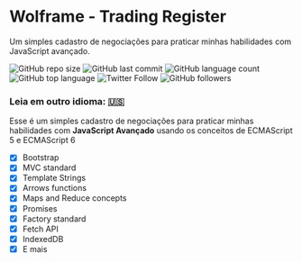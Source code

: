 # Wolframe - Trading Register
Um simples cadastro de negociações para praticar minhas habilidades com JavaScript avançado.

![GitHub repo size](https://img.shields.io/github/repo-size/gabrielgyns/trading-register-wolframe)
![GitHub last commit](https://img.shields.io/github/last-commit/gabrielgyns/trading-register-wolframe)
![GitHub language count](https://img.shields.io/github/languages/count/gabrielgyns/trading-register-wolframe)
![GitHub top language](https://img.shields.io/github/languages/top/gabrielgyns/trading-register-wolframe)
![Twitter Follow](https://img.shields.io/twitter/follow/gabrielgyns?label=Follow%20me&style=social)
![GitHub followers](https://img.shields.io/github/followers/gabrielgyns?label=My%20github&style=social)

### Leia em outro idioma: [:us:](../README.md)

Esse é um simples cadastro de negociações para praticar minhas habilidades com **JavaScript Avançado** usando os conceitos de ECMAScript 5 e ECMAScript 6
- [x] Bootstrap
- [x] MVC standard
- [x] Template Strings
- [x] Arrows functions
- [x] Maps and Reduce concepts
- [x] Promises
- [x] Factory standard
- [x] Fetch API
- [x] IndexedDB
- [x] E mais
